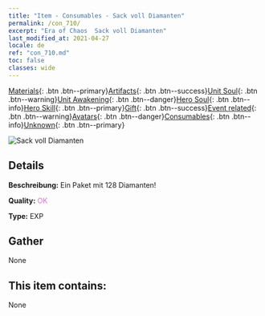 ```yaml
---
title: "Item - Consumables - Sack voll Diamanten"
permalink: /con_710/
excerpt: "Era of Chaos  Sack voll Diamanten"
last_modified_at: 2021-04-27
locale: de
ref: "con_710.md"
toc: false
classes: wide
---
```

 [Materials](/ItemsDE/){: .btn .btn--primary}[Artifacts](/ItemsDE/Artifacts/){: .btn .btn--success}[Unit Soul](/ItemsDE/UnitSoul/){: .btn .btn--warning}[Unit Awakening](/ItemsDE/UnitAwakening/){: .btn .btn--danger}[Hero Soul](/ItemsDE/HeroSoul/){: .btn .btn--info}[Hero Skill](/ItemsDE/HeroSkill/){: .btn .btn--primary}[Gift](/ItemsDE/Gift/){: .btn .btn--success}[Event related](/ItemsDE/Events/){: .btn .btn--warning}[Avatars](/ItemsDE/Avatars/){: .btn .btn--danger}[Consumables](/ItemsDE/Consumables/){: .btn .btn--info}[Unknown](/ItemsDE/Unknown/){: .btn .btn--primary}

 ![Sack voll Diamanten](/images/t/i_509.png)

## Details
 **Beschreibung:** Ein Paket mit 128 Diamanten!

 **Quality:** <span style="color: #DA70D6">OK</span>

 **Type:** EXP

## Gather

  None

## This item contains:

  None

